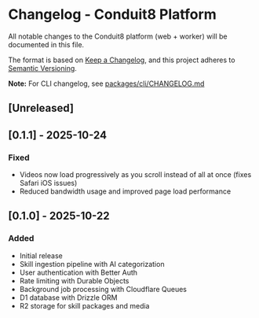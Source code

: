 # Changelog - Conduit8 Platform

All notable changes to the Conduit8 platform (web + worker) will be documented in this file.

The format is based on [Keep a Changelog](https://keepachangelog.com/en/1.0.0/),
and this project adheres to [Semantic Versioning](https://semver.org/spec/v2.0.0.html).

**Note:** For CLI changelog, see [packages/cli/CHANGELOG.md](packages/cli/CHANGELOG.md)

## [Unreleased]

## [0.1.1] - 2025-10-24

### Fixed
- Videos now load progressively as you scroll instead of all at once (fixes Safari iOS issues)
- Reduced bandwidth usage and improved page load performance

## [0.1.0] - 2025-10-22

### Added
- Initial release
- Skill ingestion pipeline with AI categorization
- User authentication with Better Auth
- Rate limiting with Durable Objects
- Background job processing with Cloudflare Queues
- D1 database with Drizzle ORM
- R2 storage for skill packages and media
